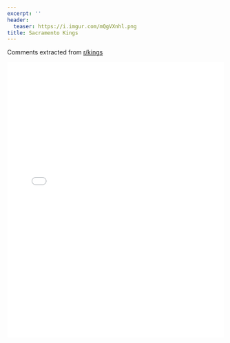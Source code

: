 ```yaml
---
excerpt: ''
header:
  teaser: https://i.imgur.com/mQgVXnhl.png
title: Sacramento Kings
---
```


Comments extracted from [r/kings](https://reddit.com/r/kings)
<iframe id="igraph" scrolling="no" style="border:none;" seamless="seamless" src="/plots/NBA/SAC.html" height="640" width="100%"></iframe>
